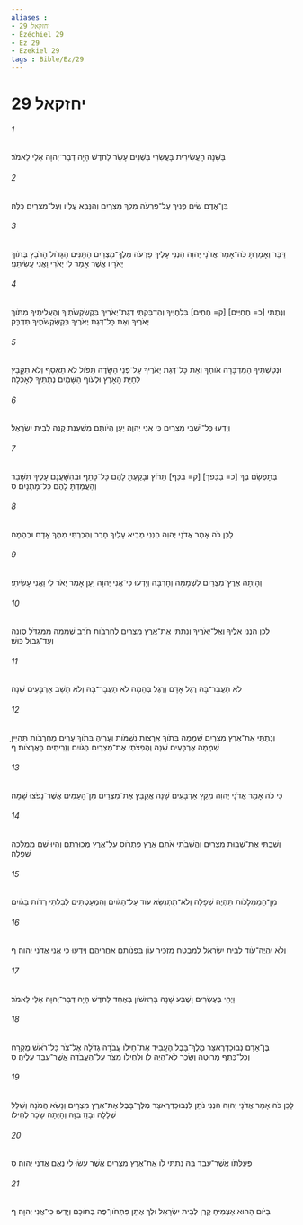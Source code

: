 ```yaml
---
aliases : 
- יחזקאל 29
- Ézéchiel 29
- Ez 29
- Ezekiel 29
tags : Bible/Ez/29
---
```


# יחזקאל 29

###### 1
בַּשָּׁנָה הָעֲשִׂירִית בָּעֲשִׂרִי בִּשְׁנֵים עָשָׂר לַחֹדֶשׁ הָיָה דְבַר־יְהוָה אֵלַי לֵאמֹר׃
###### 2
בֶּן־אָדָם שִׂים פָּנֶיךָ עַל־פַּרְעֹה מֶלֶךְ מִצְרָיִם וְהִנָּבֵא עָלָיו וְעַל־מִצְרַיִם כֻּלָּהּ׃
###### 3
דַּבֵּר וְאָמַרְתָּ כֹּה־אָמַר אֲדֹנָי יְהוִה הִנְנִי עָלֶיךָ פַּרְעֹה מֶלֶךְ־מִצְרַיִם הַתַּנִּים הַגָּדֹול הָרֹבֵץ בְּתֹוךְ יְאֹרָיו אֲשֶׁר אָמַר לִי יְאֹרִי וַאֲנִי עֲשִׂיתִנִי׃
###### 4
וְנָתַתִּי [כ= חַחִיִּים] [ק= חַחִים] בִּלְחָיֶיךָ וְהִדְבַּקְתִּי דְגַת־יְאֹרֶיךָ בְּקַשְׂקְשֹׂתֶיךָ וְהַעֲלִיתִיךָ מִתֹּוךְ יְאֹרֶיךָ וְאֵת כָּל־דְּגַת יְאֹרֶיךָ בְּקַשְׂקְשֹׂתֶיךָ תִּדְבָּק׃
###### 5
וּנְטַשְׁתִּיךָ הַמִּדְבָּרָה אֹותְךָ וְאֵת כָּל־דְּגַת יְאֹרֶיךָ עַל־פְּנֵי הַשָּׂדֶה תִּפֹּול לֹא תֵאָסֵף וְלֹא תִקָּבֵץ לְחַיַּת הָאָרֶץ וּלְעֹוף הַשָּׁמַיִם נְתַתִּיךָ לְאָכְלָה׃
###### 6
וְיָדְעוּ כָּל־יֹשְׁבֵי מִצְרַיִם כִּי אֲנִי יְהוָה יַעַן הֱיֹותָם מִשְׁעֶנֶת קָנֶה לְבֵית יִשְׂרָאֵל׃
###### 7
בְּתָפְשָׂם בְּךָ [כ= בַכַּפך] [ק= בַכַּף] תֵּרֹוץ וּבָקַעְתָּ לָהֶם כָּל־כָּתֵף וּבְהִשָּׁעֲנָם עָלֶיךָ תִּשָּׁבֵר וְהַעֲמַדְתָּ לָהֶם כָּל־מָתְנָיִם׃ ס
###### 8
לָכֵן כֹּה אָמַר אֲדֹנָי יְהוִה הִנְנִי מֵבִיא עָלַיִךְ חָרֶב וְהִכְרַתִּי מִמֵּךְ אָדָם וּבְהֵמָה׃
###### 9
וְהָיְתָה אֶרֶץ־מִצְרַיִם לִשְׁמָמָה וְחָרְבָּה וְיָדְעוּ כִּי־אֲנִי יְהוָה יַעַן אָמַר יְאֹר לִי וַאֲנִי עָשִׂיתִי׃
###### 10
לָכֵן הִנְנִי אֵלֶיךָ וְאֶל־יְאֹרֶיךָ וְנָתַתִּי אֶת־אֶרֶץ מִצְרַיִם לְחָרְבֹות חֹרֶב שְׁמָמָה מִמִּגְדֹּל סְוֵנֵה וְעַד־גְּבוּל כּוּשׁ׃
###### 11
לֹא תַעֲבָר־בָּהּ רֶגֶל אָדָם וְרֶגֶל בְּהֵמָה לֹא תַעֲבָר־בָּהּ וְלֹא תֵשֵׁב אַרְבָּעִים שָׁנָה׃
###### 12
וְנָתַתִּי אֶת־אֶרֶץ מִצְרַיִם שְׁמָמָה בְּתֹוךְ אֲרָצֹות נְשַׁמֹּות וְעָרֶיהָ בְּתֹוךְ עָרִים מָחֳרָבֹות תִּהְיֶיןָ שְׁמָמָה אַרְבָּעִים שָׁנָה וַהֲפִצֹתִי אֶת־מִצְרַיִם בַּגֹּויִם וְזֵרִיתִים בָּאֲרָצֹות׃ ף
###### 13
כִּי כֹּה אָמַר אֲדֹנָי יְהוִה מִקֵּץ אַרְבָּעִים שָׁנָה אֲקַבֵּץ אֶת־מִצְרַיִם מִן־הָעַמִּים אֲשֶׁר־נָפֹצוּ שָׁמָּה׃
###### 14
וְשַׁבְתִּי אֶת־שְׁבוּת מִצְרַיִם וַהֲשִׁבֹתִי אֹתָם אֶרֶץ פַּתְרֹוס עַל־אֶרֶץ מְכוּרָתָם וְהָיוּ שָׁם מַמְלָכָה שְׁפָלָה׃
###### 15
מִן־הַמַּמְלָכֹות תִּהְיֶה שְׁפָלָה וְלֹא־תִתְנַשֵּׂא עֹוד עַל־הַגֹּויִם וְהִמְעַטְתִּים לְבִלְתִּי רְדֹות בַּגֹּויִם׃
###### 16
וְלֹא יִהְיֶה־עֹוד לְבֵית יִשְׂרָאֵל לְמִבְטָח מַזְכִּיר עָוֹן בִּפְנֹותָם אַחֲרֵיהֶם וְיָדְעוּ כִּי אֲנִי אֲדֹנָי יְהוִה׃ ף
###### 17
וַיְהִי בְּעֶשְׂרִים וָשֶׁבַע שָׁנָה בָּרִאשֹׁון בְּאֶחָד לַחֹדֶשׁ הָיָה דְבַר־יְהוָה אֵלַי לֵאמֹר׃
###### 18
בֶּן־אָדָם נְבוּכַדְרֶאצַּר מֶלֶךְ־בָּבֶל הֶעֱבִיד אֶת־חֵילֹו עֲבֹדָה גְדֹלָה אֶל־צֹר כָּל־רֹאשׁ מֻקְרָח וְכָל־כָּתֵף מְרוּטָה וְשָׂכָר לֹא־הָיָה לֹו וּלְחֵילֹו מִצֹּר עַל־הָעֲבֹדָה אֲשֶׁר־עָבַד עָלֶיהָ׃ ס
###### 19
לָכֵן כֹּה אָמַר אֲדֹנָי יְהוִה הִנְנִי נֹתֵן לִנְבוּכַדְרֶאצַּר מֶלֶךְ־בָּבֶל אֶת־אֶרֶץ מִצְרָיִם וְנָשָׂא הֲמֹנָהּ וְשָׁלַל שְׁלָלָהּ וּבָזַז בִּזָּהּ וְהָיְתָה שָׂכָר לְחֵילֹו׃
###### 20
פְּעֻלָּתֹו אֲשֶׁר־עָבַד בָּהּ נָתַתִּי לֹו אֶת־אֶרֶץ מִצְרָיִם אֲשֶׁר עָשׂוּ לִי נְאֻם אֲדֹנָי יְהוִה׃ ס
###### 21
בַּיֹּום הַהוּא אַצְמִיחַ קֶרֶן לְבֵית יִשְׂרָאֵל וּלְךָ אֶתֵּן פִּתְחֹון־פֶּה בְּתֹוכָם וְיָדְעוּ כִּי־אֲנִי יְהוָה׃ ף
